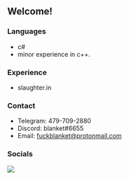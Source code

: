 ## Welcome!

### Languages
 - c#
 - minor experience in c++.

### Experience
 - slaughter.in

### Contact
 - Telegram: 479-709-2880
 - Discord: blanket#6655
 - Email: fuckblanket@protonmail.com

### Socials 



![](https://github-readme-stats.vercel.app/api?username=joshissrsly&count_private=true&show_icons=true&theme=radical)
